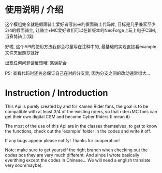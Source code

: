 
使用说明 / 介绍
=======

这个模组完全就是假面骑士爱好者写出来的假面骑士代码库, 目标是几乎兼容至少3/4的假面骑士, 让骑士+MC爱好者们可以在新版本的NeoForge上玩上电子CSM, 当赛博骑士(误)

好啦, 这个API的使用方法我都会尽量写在注释中的, 最基础的实现直接看example文件夹里照抄就好

出现任何问题请反馈哦! 感谢配合

PS: 查看代码时还务必保证自己在对的分支里, 因为分支之间的改动通常很大...

Instruction / Introduction
============
This Api is purely created by and for Kamen Rider fans, the goal is to be compatible with at least 3/4 of the existing riders, so that rider+MC fans can get their own digital CSM and become Cyber Riders (I mean it)

The most of the use of this Api are in the classes themselves, to get to know the functions, check out the 'example' folder in the codes and write it off.

If any bugs appear please notify! Thanks for cooperation!

Note: make sure to get yourself the right branch when checking out the codes bcs they are very much different. And since I wrote basically everithing except the codes in Chinese... We will need a english translate very soon(maybe).
